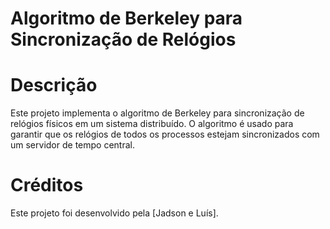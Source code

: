 # Algoritmo de Berkeley para Sincronização de Relógios

# Descrição
Este projeto implementa o algoritmo de Berkeley para sincronização de relógios físicos em um sistema distribuído. O algoritmo é usado para garantir que os relógios de todos os processos estejam sincronizados com um servidor de tempo central.

# Créditos
Este projeto foi desenvolvido pela [Jadson e Luís].